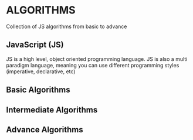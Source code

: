 # ALGORITHMS

Collection of JS algorithms from basic to advance

## JavaScript (JS)

JS is a high level, object oriented programming language. JS is also a multi paradigm language, meaning you can use different programming styles (imperative, declarative, etc)

## Basic Algorithms

## Intermediate Algorithms

## Advance Algorithms
